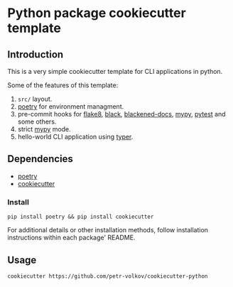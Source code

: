 # Python package cookiecutter template

## Introduction
This is a very simple cookiecutter template for CLI applications in python.

Some of the features of this template:

1) ```src/``` layout.
2) [poetry](https://github.com/python-poetry/poetry) for environment managment.
3) pre-commit hooks for 
[flake8](https://flake8.pycqa.org/en/latest/), 
[black](https://github.com/psf/black), 
[blackened-docs](https://github.com/asottile/blacken-docs), 
[mypy](http://mypy-lang.org/),
[pytest](https://docs.pytest.org/en/7.1.x/) and some others.
5) strict [mypy](http://mypy-lang.org/) mode.
6) hello-world CLI application using [typer](https://typer.tiangolo.com/tutorial/commands/callback/).

## Dependencies

  - [poetry](https://github.com/python-poetry/poetry)
  - [cookiecutter](https://github.com/cookiecutter/cookiecutter)

### Install

```pip install poetry && pip install cookiecutter```

For additional details or other installation methods, follow installation instructions within each package' README.

## Usage

```cookiecutter https://github.com/petr-volkov/cookiecutter-python```

###
